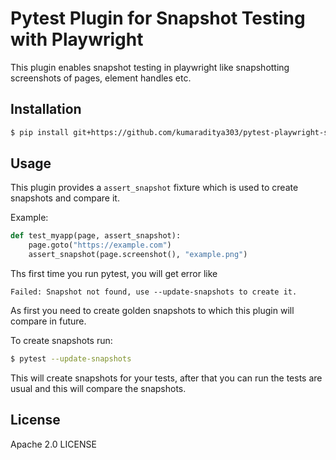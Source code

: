 # Pytest Plugin for Snapshot Testing with Playwright

This plugin enables snapshot testing in playwright like snapshotting screenshots of pages, element handles etc.

## Installation

```bash
$ pip install git+https://github.com/kumaraditya303/pytest-playwright-snapshot
```

## Usage

This plugin provides a `assert_snapshot` fixture which is used to create snapshots and compare it.

Example:

```python
def test_myapp(page, assert_snapshot):
    page.goto("https://example.com")
    assert_snapshot(page.screenshot(), "example.png")
```

Ths first time you run pytest, you will get error like

```console
Failed: Snapshot not found, use --update-snapshots to create it.
```

As first you need to create golden snapshots to which this plugin will compare in future.

To create snapshots run:

```bash
$ pytest --update-snapshots
```

This will create snapshots for your tests, after that you can run the tests are usual and this will compare the snapshots.

## License

Apache 2.0 LICENSE
